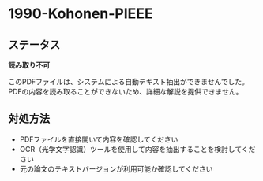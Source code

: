 # 1990-Kohonen-PIEEE

## ステータス
**読み取り不可**

このPDFファイルは、システムによる自動テキスト抽出ができませんでした。
PDFの内容を読み取ることができないため、詳細な解説を提供できません。

## 対処方法
- PDFファイルを直接開いて内容を確認してください
- OCR（光学文字認識）ツールを使用して内容を抽出することを検討してください
- 元の論文のテキストバージョンが利用可能か確認してください
